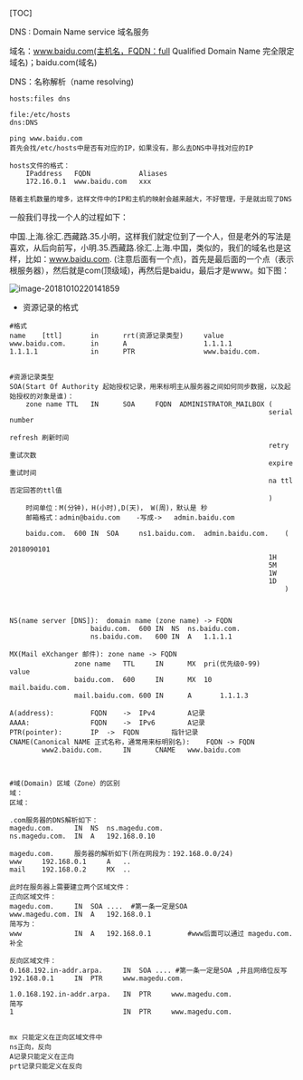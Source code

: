 [TOC]



DNS : Domain Name service 域名服务

域名：www.baidu.com(主机名，FQDN：full Qualified Domain Name 完全限定域名)；baidu.com(域名)

DNS：名称解析（name resolving)



```
hosts:files dns

file:/etc/hosts
dns:DNS

ping www.baidu.com
首先会找/etc/hosts中是否有对应的IP，如果没有，那么去DNS中寻找对应的IP

hosts文件的格式：
	IPaddress 	FQDN			Aliases
	172.16.0.1	www.baidu.com	xxx
	
随着主机数量的增多，这样文件中的IP和主机的映射会越来越大，不好管理，于是就出现了DNS
```



一般我们寻找一个人的过程如下：

中国.上海.徐汇.西藏路.35.小明，这样我们就定位到了一个人，但是老外的写法是喜欢，从后向前写，小明.35.西藏路.徐汇.上海.中国，类似的，我们的域名也是这样，比如：www.baidu.com. (注意后面有一个点)，首先是最后面的一个点（表示根服务器），然后就是com(顶级域)，再然后是baidu，最后才是www。如下图：

![image-20181010220141859](/Users/chenyansong/Documents/note/images/linux/dns/dns-1.png)



* 资源记录的格式

```
#格式
name 	[ttl]		in 		rrt(资源记录类型)		value
www.baidu.com.		in		A					1.1.1.1
1.1.1.1				in		PTR					www.baidu.com.


#资源记录类型
SOA(Start Of Authority 起始授权记录，用来标明主从服务器之间如何同步数据，以及起始授权的对象是谁)：
	zone name TTL	IN		SOA		FQDN  ADMINISTRATOR_MAILBOX	(
                                                                serial number
                                                                refresh	刷新时间
                                                                retry	重试次数
                                                                expire	重试时间
                                                                na ttl	否定回答的ttl值
                                                            	)
	时间单位：M(分钟)，H(小时),D(天)， W(周)，默认是 秒
	邮箱格式：admin@baidu.com	-写成->	admin.baidu.com
    
    baidu.com.	600	IN	SOA		ns1.baidu.com.	admin.baidu.com.	(
    															2018090101
    															1H
    															5M
    															1W
    															1D
    																)
	
	
	
NS(name server [DNS]):	domain name (zone name) -> FQDN
					baidu.com.	600	IN	NS	ns.baidu.com.
					ns.baidu.com.	600	IN	A	1.1.1.1
					
MX(Mail eXchanger 邮件): zone name -> FQDN
				zone name 	TTL		IN		MX	pri(优先级0-99)		value
				baidu.com.	600		IN		MX	10			mail.baidu.com.
				mail.baidu.com.	600	IN		A		1.1.1.3
				
A(address):			FQDN	-> 	IPv4		A记录
AAAA:				FQDN	->	IPv6		A记录
PTR(pointer):		IP  -> 	FQDN		指针记录
CNAME(Canonical NAME 正式名称，通常用来标明别名):	FQDN -> FQDN 
		www2.baidu.com.		IN		CNAME	www.baidu.com



#域(Domain) 区域（Zone）的区别
域：
区域：

.com服务器的DNS解析如下：
magedu.com.		IN	NS	ns.magedu.com.
ns.magedu.com.	IN	A	192.168.0.10

magedu.com.		服务器的解析如下(所在网段为：192.168.0.0/24)
www		192.168.0.1		A	..
mail	192.168.0.2		MX	..

此时在服务器上需要建立两个区域文件：
正向区域文件：
magedu.com.		IN	SOA	....  #第一条一定是SOA
www.magedu.com.	IN	A	192.168.0.1	
简写为：
www				IN	A	192.168.0.1			#www后面可以通过 magedu.com. 补全

反向区域文件：
0.168.192.in-addr.arpa.		IN	SOA	.... #第一条一定是SOA ,并且网络位反写
192.168.0.1		IN	PTR		www.magedu.com.

1.0.168.192.in-addr.arpa.	IN	PTR		www.magedu.com.
简写
1							IN	PTR		www.magedu.com.


mx 只能定义在正向区域文件中
ns正向，反向
A记录只能定义在正向
prt记录只能定义在反向

```

